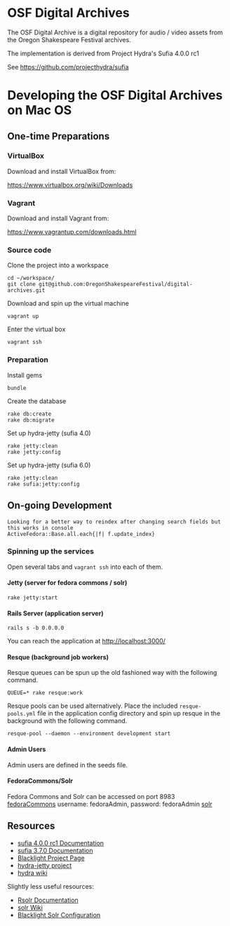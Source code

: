 # OSF Digital Archives

The OSF Digital Archive is a digital repository for audio / video assets from the Oregon Shakespeare Festival archives.

The implementation is derived from Project Hydra's Sufia 4.0.0 rc1

See https://github.com/projecthydra/sufia

# Developing the OSF Digital Archives on Mac OS

## One-time Preparations

### VirtualBox

Download and install VirtualBox from:

https://www.virtualbox.org/wiki/Downloads

### Vagrant

Download and install Vagrant from:

https://www.vagrantup.com/downloads.html

### Source code

Clone the project into a workspace

    cd ~/workspace/
    git clone git@github.com:OregonShakespeareFestival/digital-archives.git

Download and spin up the virtual machine

    vagrant up

Enter the virtual box

    vagrant ssh

### Preparation

Install gems

    bundle

Create the database

    rake db:create
    rake db:migrate

Set up hydra-jetty (sufia 4.0)

    rake jetty:clean
    rake jetty:config

Set up hydra-jetty (sufia 6.0)

    rake jetty:clean
    rake sufia:jetty:config

## On-going Development
    
    Looking for a better way to reindex after changing search fields but this works in console
    ActiveFedora::Base.all.each{|f| f.update_index}

### Spinning up the services

Open several tabs and `vagrant ssh` into each of them.

#### Jetty (server for fedora commons / solr)

    rake jetty:start

#### Rails Server (application server)

    rails s -b 0.0.0.0

You can reach the application at [http://localhost:3000/](http://localhost:3000/)

#### Resque (background job workers)

Resque queues can be spun up the old fashioned way with the following command.

    QUEUE=* rake resque:work

Resque pools can be used alternatively. Place the included `resque-pools.yml` file in the application config directory and spin up resque in the background with the following command.

    resque-pool --daemon --environment development start

#### Admin Users
Admin users are defined in the seeds file.

#### FedoraCommons/Solr
Fedora Commons and Solr can be accessed on port 8983  
[fedoraCommons](http://localhost:8983/fedoraCommons) username: fedoraAdmin, password: fedoraAdmin
[solr](http://localhost:8983/solr)

## Resources

- [sufia 4.0.0 rc1 Documentation](https://github.com/projecthydra/sufia)
- [sufia 3.7.0 Documentation](http://rubydoc.info/gems/sufia/3.7.0/frames)
- [Blacklight Project Page](https://github.com/projectblacklight/blacklight)
- [hydra-jetty project](https://github.com/projecthydra/hydra-jetty)
- [hydra wiki](https://github.com/projecthydra/hydra/wiki)

Slightly less useful resources:

- [Rsolr Documentation](https://github.com/rsolr/rsolr)
- [solr Wiki](https://wiki.apache.org/solr/FrontPage)
- [Blacklight Solr Configuration](https://github.com/projectblacklight/blacklight/wiki/Solr-Configuration)
